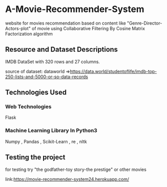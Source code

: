 # A-Movie-Recommender-System
website for movies recommendation based on content like "Genre-Director-Actors-plot" of movie using Collaborative Filtering By Cosine Matrix Factorization algorithm



## Resource and Dataset Descriptions 
IMDB DataSet with 320 rows and 27 columns.

source of dataset: dataworld =>https://data.world/studentoflife/imdb-top-250-lists-and-5000-or-so-data-records



## Technologies Used
### Web Technologies
Flask
### Machine Learning Library In Python3
Numpy , Pandas , Scikit-Learn , re , nltk

## Testing the project
for testing try "the godfather-toy story-the prestige" or other movies

link:https://movie-recommender-system24.herokuapp.com/




